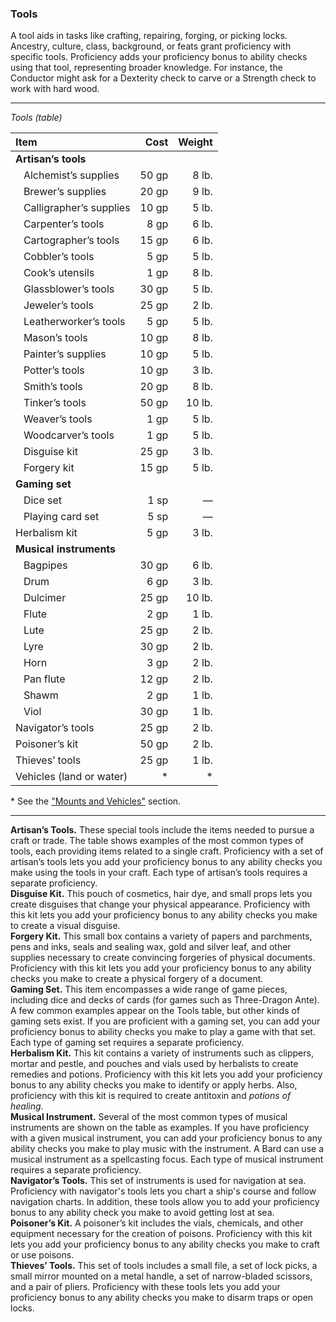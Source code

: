 ### Tools

A tool aids in tasks like crafting, repairing, forging, or picking locks.
Ancestry, culture, class, background, or feats grant proficiency with specific tools.
Proficiency adds your proficiency bonus to ability checks using that tool, representing broader knowledge.
For instance, the Conductor might ask for a Dexterity check to carve or a Strength check to work with hard wood.

___
<!-- markdownlint-disable-next-line no-emphasis-as-heading -->
_Tools (table)_

| Item                                 |  Cost | Weight |
|:-------------------------------------|------:|-------:|
| **Artisan’s tools** | | |
| &#160;&#160; Alchemist’s supplies    | 50 gp |  8 lb. |
| &#160;&#160; Brewer’s supplies       | 20 gp |  9 lb. |
| &#160;&#160; Calligrapher’s supplies | 10 gp |  5 lb. |
| &#160;&#160; Carpenter’s tools       |  8 gp |  6 lb. |
| &#160;&#160; Cartographer’s tools    | 15 gp |  6 lb. |
| &#160;&#160; Cobbler’s tools         |  5 gp |  5 lb. |
| &#160;&#160; Cook’s utensils         |  1 gp |  8 lb. |
| &#160;&#160; Glassblower’s tools     | 30 gp |  5 lb. |
| &#160;&#160; Jeweler’s tools         | 25 gp |  2 lb. |
| &#160;&#160; Leatherworker’s tools   |  5 gp |  5 lb. |
| &#160;&#160; Mason’s tools           | 10 gp |  8 lb. |
| &#160;&#160; Painter’s supplies      | 10 gp |  5 lb. |
| &#160;&#160; Potter’s tools          | 10 gp |  3 lb. |
| &#160;&#160; Smith’s tools           | 20 gp |  8 lb. |
| &#160;&#160; Tinker’s tools          | 50 gp | 10 lb. |
| &#160;&#160; Weaver’s tools          |  1 gp |  5 lb. |
| &#160;&#160; Woodcarver’s tools      |  1 gp |  5 lb. |
| &#160;&#160; Disguise kit            | 25 gp |  3 lb. |
| &#160;&#160; Forgery kit             | 15 gp |  5 lb. |
| **Gaming set** | | |
| &#160;&#160; Dice set                |  1 sp |      — |
| &#160;&#160; Playing card set        |  5 sp |      — |
| Herbalism kit                        |  5 gp |  3 lb. |
| **Musical instruments** | | |
| &#160;&#160; Bagpipes                | 30 gp |  6 lb. |
| &#160;&#160; Drum                    |  6 gp |  3 lb. |
| &#160;&#160; Dulcimer                | 25 gp | 10 lb. |
| &#160;&#160; Flute                   |  2 gp |  1 lb. |
| &#160;&#160; Lute                    | 25 gp |  2 lb. |
| &#160;&#160; Lyre                    | 30 gp |  2 lb. |
| &#160;&#160; Horn                    |  3 gp |  2 lb. |
| &#160;&#160; Pan flute               | 12 gp |  2 lb. |
| &#160;&#160; Shawm                   |  2 gp |  1 lb. |
| &#160;&#160; Viol                    | 30 gp |  1 lb. |
| Navigator’s tools                    | 25 gp |  2 lb. |
| Poisoner’s kit                       | 50 gp |  2 lb. |
| Thieves’ tools                       | 25 gp |  1 lb. |
| Vehicles (land or water)             |    \* |     \* |

\* See the ["Mounts and Vehicles"](#Mounts_and_Vehicles_mounts_and_vehicles) section.

___

**Artisan’s Tools.**
These special tools include the items needed to pursue a craft or trade.
The table shows examples of the most common types of tools, each providing items related to a single craft.
Proficiency with a set of artisan’s tools lets you add your proficiency bonus to any ability checks you make using the tools in your craft.
Each type of artisan’s tools requires a separate proficiency.
\
**Disguise Kit.**
This pouch of cosmetics, hair dye, and small props lets you create disguises that change your physical appearance.
Proficiency with this kit lets you add your proficiency bonus to any ability checks you make to create a visual disguise.
\
**Forgery Kit.**
This small box contains a variety of papers and parchments, pens and inks, seals and sealing wax, gold and silver leaf, and other supplies necessary to create convincing forgeries of physical documents.
Proficiency with this kit lets you add your proficiency bonus to any ability checks you make to create a physical forgery of a document.
\
**Gaming Set.**
This item encompasses a wide range of game pieces, including dice and decks of cards (for games such as Three-Dragon Ante).
A few common examples appear on the Tools table, but other kinds of gaming sets exist.
If you are proficient with a gaming set, you can add your proficiency bonus to ability checks you make to play a game with that set.
Each type of gaming set requires a separate proficiency.
\
**Herbalism Kit.**
This kit contains a variety of instruments such as clippers, mortar and pestle, and pouches and vials used by herbalists to create remedies and potions.
Proficiency with this kit lets you add your proficiency bonus to any ability checks you make to identify or apply herbs.
Also, proficiency with this kit is required to create antitoxin and _<span class="item item-Potion_of_Healing_potion_of_healing">potions of healing</span>_.
\
**Musical Instrument.**
Several of the most common types of musical instruments are shown on the table as examples.
If you have proficiency with a given musical instrument, you can add your proficiency bonus to any ability checks you make to play music with the instrument.
A Bard can use a musical instrument as a spellcasting focus.
Each type of musical instrument requires a separate proficiency.
\
**Navigator’s Tools.**
This set of instruments is used for navigation at sea.
Proficiency with navigator's tools lets you chart a ship's course and follow navigation charts.
In addition, these tools allow you to add your proficiency bonus to any ability check you make to avoid getting lost at sea.
\
**Poisoner’s Kit.**
A poisoner’s kit includes the vials, chemicals, and other equipment necessary for the creation of poisons.
Proficiency with this kit lets you add your proficiency bonus to any ability checks you make to craft or use poisons.
\
**Thieves’ Tools.**
This set of tools includes a small file, a set of lock picks, a small mirror mounted on a metal handle, a set of narrow-bladed scissors, and a pair of pliers.
Proficiency with these tools lets you add your proficiency bonus to any ability checks you make to disarm traps or open locks.
